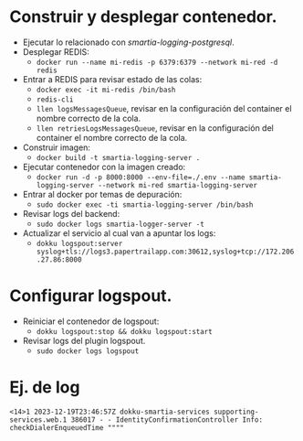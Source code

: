 # Construir y desplegar contenedor.
- Ejecutar lo relacionado con *smartia-logging-postgresql*.
- Desplegar REDIS:
  - `docker run --name mi-redis -p 6379:6379 --network mi-red -d redis`
- Entrar a REDIS para revisar estado de las colas:
  - `docker exec -it mi-redis /bin/bash`
  - `redis-cli`
  - `llen logsMessagesQueue`, revisar en la configuración del container el nombre correcto de la cola. 
  - `llen retriesLogsMessagesQueue`, revisar en la configuración del container el nombre correcto de la cola.
- Construir imagen: 
  - `docker build -t smartia-logging-server .`
- Ejecutar contenedor con la imagen creado: 
  - `docker run -d -p 8000:8000 --env-file=./.env --name smartia-logging-server --network mi-red smartia-logging-server`
- Entrar al docker por temas de depuración:
  - `sudo docker exec -ti smartia-logging-server /bin/bash`
- Revisar logs del backend:
  - `sudo docker logs smartia-logger-server -t`
- Actualizar el servicio al cual van a apuntar los logs:
  - `dokku logspout:server syslog+tls://logs3.papertrailapp.com:30612,syslog+tcp://172.206.27.86:8000`

# Configurar logspout.
- Reiniciar el contenedor de logspout:
  - `dokku logspout:stop && dokku logspout:start`
- Revisar logs del plugin logspout.
  - `sudo docker logs logspout`

# Ej. de log
````
<14>1 2023-12-19T23:46:57Z dokku-smartia-services supporting-services.web.1 386017 - - IdentityConfirmationController Info: checkDialerEnqueuedTime """"
````
